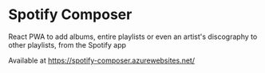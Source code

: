 # Spotify Composer

React PWA to add albums, entire playlists or even an artist's discography to other playlists, from the Spotify app

Available at https://spotify-composer.azurewebsites.net/